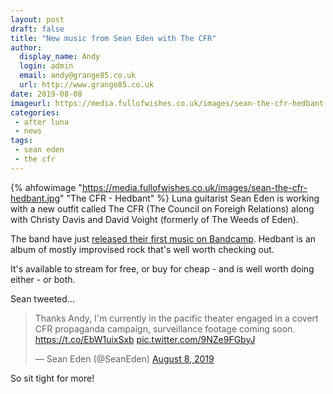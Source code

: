 ```yaml
---
layout: post
draft: false
title: "New music from Sean Eden with The CFR"
author:
  display_name: Andy
  login: admin
  email: andy@grange85.co.uk
  url: http://www.grange85.co.uk
date: 2019-08-08
imageurl: https://media.fullofwishes.co.uk/images/sean-the-cfr-hedbant.jpg
categories:
 - after luna
 - news
tags:
 - sean eden
 - the cfr
---
```

{% ahfowimage "https://media.fullofwishes.co.uk/images/sean-the-cfr-hedbant.jpg" "The CFR - Hedbant" %}
Luna guitarist Sean Eden is working with a new outfit called The CFR (The Council on Foreigh Relations) along with Christy Davis and David Voight (formerly of The Weeds of Eden).

The band have just [released their first music on Bandcamp](https://thecfr.bandcamp.com/album/hedbant). Hedbant is an album of mostly improvised rock that's well worth checking out.

It's available to stream for free, or buy for cheap - and is well worth doing either - or both.

Sean tweeted...
<blockquote class="twitter-tweet"><p lang="en" dir="ltr">Thanks Andy, I&#39;m currently in the pacific theater engaged in a covert CFR propaganda campaign, surveillance footage coming soon. <a href="https://t.co/EbW1uixSxb">https://t.co/EbW1uixSxb</a> <a href="https://t.co/9NZe9FGbyJ">pic.twitter.com/9NZe9FGbyJ</a></p>&mdash; Sean Eden (@SeanEden) <a href="https://twitter.com/SeanEden/status/1159264104327987200?ref_src=twsrc%5Etfw">August 8, 2019</a></blockquote> <script async src="https://platform.twitter.com/widgets.js" charset="utf-8"></script> 

So sit tight for more!
